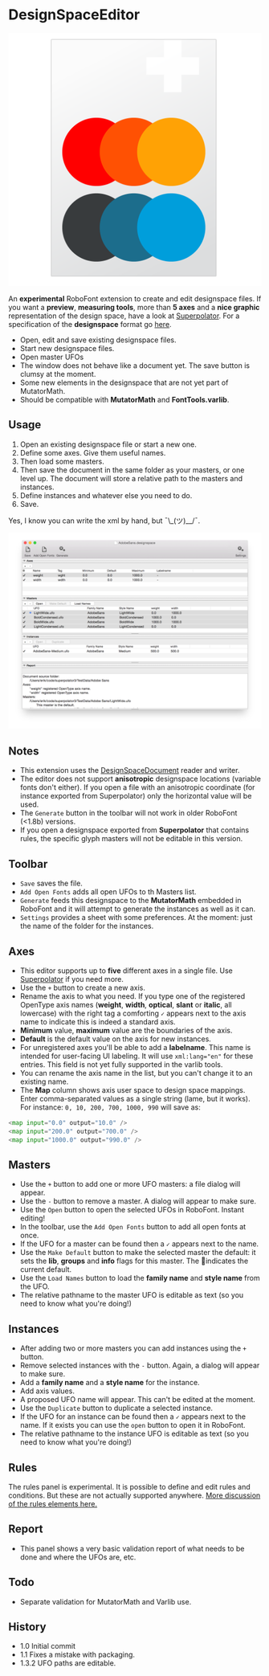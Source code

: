 # DesignSpaceEditor

![Icon](designSpaceFileIcon.png)

An **experimental** RoboFont extension to create and edit designspace files. If you want a **preview**, **measuring tools**, more than **5 axes** and a **nice graphic** representation of the design space, have a look at [Superpolator](http://new.superpolator.com/home/order/). For a specification of the **designspace** format go [here](https://github.com/LettError/designSpaceDocument).

* Open, edit and save existing designspace files.
* Start new designspace files.
* Open master UFOs
* The window does not behave like a document yet. The save button is clumsy at the moment.
* Some new elements in the designspace that are not yet part of MutatorMath.
* Should be compatible with **MutatorMath** and **FontTools.varlib**.

## Usage
1. Open an existing designspace file or start a new one.
1. Define some axes. Give them useful names.
1. Then load some masters.
1. Then save the document in the same folder as your masters, or one level up. The document will store a relative path to the masters and instances.
1. Define instances and whatever else you need to do.
1. Save. 

Yes, I know you can write the xml by hand, 
but ¯\\\_(ツ)__/¯.

![Screenshot](screen.png)

## Notes
* This extension uses the [DesignSpaceDocument](https://github.com/LettError/designSpaceDocument) reader and writer.
* The editor does not support **anisotropic** designspace locations (variable fonts don't either). If you open a file with an anisotropic coordinate (for instance exported from Superpolator) only the horizontal value will be used.
* The `Generate` button in the toolbar will not work in older RoboFont (<1.8b) versions. 
* If you open a designspace exported from **Superpolator** that contains rules, the specific glyph masters will not be editable in this version.
## Toolbar

* `Save` saves the file.
* `Add Open Fonts` adds all open UFOs to th Masters list.
* `Generate` feeds this designspace to the **MutatorMath** embedded in RoboFont and it will attempt to generate the instances as well as it can.
* `Settings` provides a sheet with some preferences. At the moment: just the name of the folder for the instances.

## Axes
* This editor supports up to **five** different axes in a single file. Use [Superpolator](http://superpolator.com) if you need more.
* Use the `+` button to create a new axis.
* Rename the axis to what you need. If you type one of the registered OpenType axis names (**weight**, **width**, **optical**, **slant** or **italic**, all lowercase) with the right tag a comforting `✓` appears next to the axis name to indicate this is indeed a standard axis.
* **Minimum** value, **maximum** value are the boundaries of the axis.
* **Default** is the default value on the axis for new instances.
* For unregistered axes you'll be able to add a **labelname**. This name is intended for user-facing UI labeling. It will use `xml:lang="en"` for these entries. This field is not yet fully supported in the varlib tools.
* You can rename the axis name in the list, but you can't change it to an existing name.
* The **Map** column shows axis user space to design space mappings. Enter comma-separated values as a single string (lame, but it works). For instance: `0, 10, 200, 700, 1000, 990` will save as:

```python
<map input="0.0" output="10.0" />
<map input="200.0" output="700.0" />
<map input="1000.0" output="990.0" />
```

## Masters
* Use the `+` button to add one or more UFO masters: a file dialog will appear.
* Use the `-` button to remove a master. A dialog will appear to make sure.
* Use the `Open` button to open the selected UFOs in RoboFont. Instant editing!
* In the toolbar, use the `Add Open Fonts` button to add all open fonts at once. 
* If the UFO for a master can be found then a `✓` appears next to the name.
* Use the `Make Default` button to make the selected master the default: it sets the **lib**, **groups** and **info** flags for this master. The 🔹indicates the current default.
* Use the `Load Names` button to load the **family name** and **style name** from the UFO.
* The relative pathname to the master UFO is editable as text (so you need to know what you're doing!)

## Instances
* After adding two or more masters you can add instances using the `+` button.
* Remove selected instances with the `-` button. Again, a dialog will appear to make sure.
* Add a **family name** and a **style name** for the instance.
* Add axis values.
* A proposed UFO name will appear. This can't be edited at the moment.
* Use the `Duplicate` button to duplicate a selected instance.
* If the UFO for an instance can be found then a `✓` appears next to the name. If it exists you can use the `open` button to open it in RoboFont.
* The relative pathname to the instance UFO is editable as text (so you need to know what you're doing!)

## Rules
The rules panel is experimental. It is possible to define and edit rules and conditions. But these are not actually supported anywhere. [More discussion of the rules elements here.](https://github.com/LettError/designSpaceDocument#rules)

## Report
* This panel shows a very basic validation report of what needs to be done and where the UFOs are, etc.

## Todo
* Separate validation for MutatorMath and Varlib use.

## History

* 1.0 Initial commit
* 1.1 Fixes a mistake with packaging.
* 1.3.2 UFO paths are editable. 
